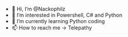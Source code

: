 - 👋 Hi, I’m @Nackophilz
- 👀 I’m interested in Powershell, C# and Python
- 🌱 I’m currently learning Python coding
- 📫 How to reach me -> Telepathy

<!---
Nackophilz/Nackophilz is a ✨ special ✨ repository because its `README.md` (this file) appears on your GitHub profile.
You can click the Preview link to take a look at your changes.
--->
